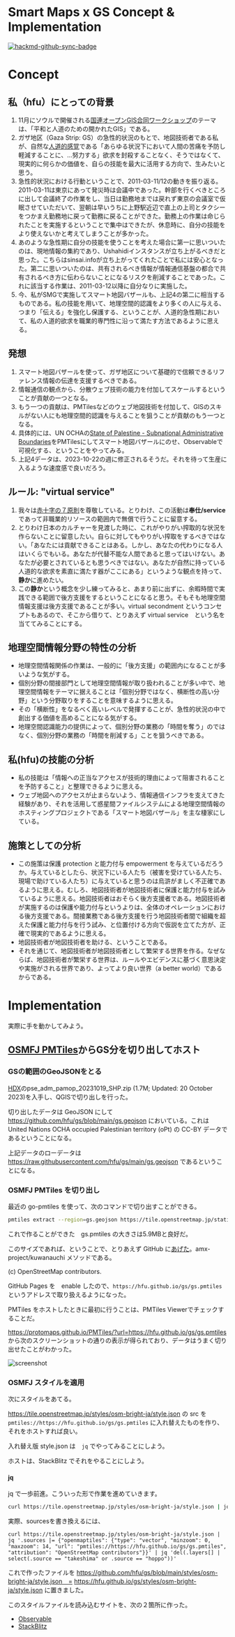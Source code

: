 # Smart Maps x GS Concept & Implementation

[![hackmd-github-sync-badge](https://hackmd.io/zmyDo8PMTnWdUf_jyIYj4A/badge)](https://hackmd.io/zmyDo8PMTnWdUf_jyIYj4A)


# Concept
## 私（hfu）にとっての背景
1. 11月にソウルで開催される[国連オープンGIS合同ワークショップ](https://foss4g.asia/2023/un-open-gis/)のテーマは、「平和と人道のための開かれたGIS」である。
2. ガザ地区（Gaza Strip: GS）の急性的状況のもとで、地図技術者である私が、自然な[人道的感覚](https://www.jrc.or.jp/about/principle/)である「あらゆる状況下において人間の苦痛を予防し軽減することに、...努力する」欲求を封殺することなく、そうではなくて、現実的に何らかの価値を、自らの技能を最大に活用する方向で、生みたいと思う。
3. 急性的状況における行動ということで、2011-03-11/12の動きを振り返る。2011-03-11は東京にあって発災時は会議中であった。幹部を行くべきところに出して会議終了の作業をし、当日は勤務地までは戻れず東京の会議室で仮眠させていただいて、翌朝は早いうちに上野駅近辺で直上の上司とタクシーをつかまえ勤務地に戻って勤務に戻ることができた。勤務上の作業は命じられたことを実施するということで集中はできたが、休息時に、自分の技能をより使えないかと考えてしまうことが多かった。
4. あのような急性期に自分の技能を使うことを考えた場合に第一に思いついたのは、現地情報の集約であり、Ushahidiインスタンスが立ち上がるべきだと思った。こちらはsinsai.infoが立ち上がってくれたことで私には安心となった。第二に思いついたのは、共有されるべき情報が情報通信基盤の都合で共有されるべき方に伝わらないことになるリスクを削減することであった。これに該当する作業は、2011-03-12以降に自分なりに実施した。
5. 今、私がSMGで実施してスマート地図バザールも、上記4の第二に相当するものである。私の技能を用いて、地理空間的認識をより多くの人に与える、つまり「伝える」を強化し保護する、ということが、人道的急性期において、私の人道的欲求を職業的専門性に沿って満たす方法であるように思える。

## 発想
1. スマート地図バザールを使って、ガザ地区について基礎的で信頼できるリファレンス情報の伝達を支援するべきである。
2. 情報通信の観点から、分散ウェブ技術の能力を付加してスケールするということが貢献の一つとなる。
3. もう一つの貢献は、PMTilesなどのウェブ地図技術を付加して、GISのスキルがない人にも地理空間的認識を与えることを狙うことが貢献のもう一つとなる。
4. 具体的には、UN OCHAの[State of Palestine - Subnational Administrative Boundaries](https://data.humdata.org/dataset/cod-ab-pse?)をPMTilesにしてスマート地図バザールにのせ、Observableで可視化する、ということをやってみる。
5. 上記4データは、2023-10-22の週に修正されるそうだ。それを待って生産に入るような速度感で良いだろう。

## ルール: "virtual service"
1. 我々は[赤十字の７原則](https://www.jrc.or.jp/about/principle/)を尊敬している。とりわけ、この活動は**奉仕/service**であって非職業的リソースの範囲内で無償で行うことに留意する。
2. とりわけ日本のカルチャーを見渡した時に、これがやりがい搾取的な状況を作らないことに留意したい。自らに対してもやりがい搾取をするべきではない。「あなたには貢献できることはある。しかし、あなたの代わりになる人はいくらでもいる。あなたが代替不能な人間であると思ってはいけない。あなたが必要とされているとも思うべきではない。あなたが自然に持っている人道的な欲求を素直に満たす器がここにある」というような観点を持って、**静か**に進めたい。
3. この**静か**という概念を少し練ってみると、あまり前に出ずに、余暇時間で実践できる範囲で後方支援をするということになると思う。そもそも地理空間情報支援は後方支援であることが多い。virtual secondment というコンセプトもあるので、そこから借りて、とりあえず virtual service　という名を当ててみることにする。

## 地理空間情報分野の特性の分析
- 地理空間情報関係の作業は、一般的に「後方支援」の範囲内になることが多いような気がする。
- 個別分野の間接部門として地理空間情報が取り扱われることが多い中で、地理空間情報をテーマに据えることは「個別分野ではなく、横断性の高い分野」という分野取りをすることを意味するように思える。
- その「横断性」をなるべく高いレベルで発揮することが、急性的状況の中で創出する価値を高めることになる気がする。
- 地理空間認識能力の提供によって、個別分野の業務の「時間を奪う」のではなく、個別分野の業務の「時間を削減する」ことを狙うべきである。

## 私(hfu)の技能の分析
- 私の技能は「情報への正当なアクセスが技術的理由によって阻害されることを予防すること」と整理できるように思える。
- ウェブ地図へのアクセスが止まらないよう、情報通信インフラを支えてきた経験があり、それを活用して惑星間ファイルシステムによる地理空間情報のホスティングプロジェクトである「スマート地図バザール」を主な棲家にしている。

## 施策としての分析
- この施策は保護 protection と能力付与 empowerment を与えているだろうか。与えているとしたら、状況下にいる人たち（被害を受けている人たち、現場で助けている人たち）に与えていると思うのは烏滸がましく不正確であるように思える。むしろ、地図技術者が地図技術者に保護と能力付与を試みているように思える。地図技術者はおそらく後方支援者である。地図技術者が実施するのは保護や能力付与というよりは、全体のオペレーションにおける後方支援である。間接業務である後方支援を行う地図技術者間で組織を超えた保護と能力付与を行う試み、と位置付ける方向で仮説を立てた方が、正確で現実的であるように思える。
- 地図技術者が地図技術者を助ける、ということである。
- それを通じて、地図技術者が地図技術者として繁栄する世界を作る。なぜならば、地図技術者が繁栄する世界は、ルールやエビデンスに基づく意思決定や実施がされる世界であり、よってより良い世界（a better world）であるからである。

# Implementation
実際に手を動かしてみよう。

## [OSMFJ PMTiles](https://wiki.openstreetmap.org/wiki/Japan/OSMFJ_Tileserver#PMTiles)からGS分を切り出してホスト

### GSの範囲のGeoJSONをとる
[HDX](https://data.humdata.org/dataset/cod-ab-pse?)のpse_adm_pamop_20231019_SHP.zip (1.7M; Updated: 20 October 2023)を入手し、QGISで切り出しを行った。

切り出したデータは GeoJSON にして https://github.com/hfu/gs/blob/main/gs.geojson においている。これは United Nations OCHA occupied Palestinian territory (oPt) の CC-BY データであるということになる。

上記データのローデータは https://raw.githubusercontent.com/hfu/gs/main/gs.geojson であるということになる。

### OSMFJ PMTiles を切り出し
最近の go-pmtiles を使って、次のコマンドで切り出すことができる。

```zsh
pmtiles extract --region=gs.geojson https://tile.openstreetmap.jp/static/planet.pmtiles gs.pmtiles
```

これで作ることができた　gs.pmtiles の大きさは5.9MBと良好だ。

このサイズであれば、ということで、とりあえず GitHub に[あげた](https://github.com/hfu/gs/blob/main/gs.pmtiles)。amx-project/kuwanauchi メソッドである。

(c) OpenStreetMap contributors.

GitHub Pages を　enable したので、`https://hfu.github.io/gs/gs.pmtiles` というアドレスで取り扱えるようになった。

PMTiles をホストしたときに最初に行うことは、PMTiles Viewerでチェックすることだ。

https://protomaps.github.io/PMTiles/?url=https://hfu.github.io/gs/gs.pmtiles から次のスクリーンショットの通りの表示が得られており、データはうまく切り出せたことがわかった。

![screenshot](https://user-images.githubusercontent.com/18297/277114871-5f804cfe-fb17-4598-9f16-f370a2a2b858.png)

### OSMFJ スタイルを適用
次にスタイルをあてる。

https://tile.openstreetmap.jp/styles/osm-bright-ja/style.json の src を `pmtiles://https://hfu.github.io/gs/gs.pmtiles` に入れ替えたものを作り、それをホストすれば良い。

入れ替え版 style.json は　`jq` でやってみることにしよう。

ホストは、StackBlitz でそれをやることにしよう。

#### jq
jq で一歩前進。こういった形で作業を進めていきます。

```zsh
curl https://tile.openstreetmap.jp/styles/osm-bright-ja/style.json | jq '.sources'
```

実際、sourcesを書き換えるには、

```zsh=
curl https://tile.openstreetmap.jp/styles/osm-bright-ja/style.json | jq '.sources |= {"openmaptiles": {"type": "vector", "minzoom": 0, "maxzoom": 14, "url": "pmtiles://https://hfu.github.io/gs/gs.pmtiles", "attribution": "OpenStreetMap contributors"}}' | jq 'del(.layers[] | select(.source == "takeshima" or .source == "hoppo"))'
```

これで作ったファイルを https://github.com/hfu/gs/blob/main/styles/osm-bright-ja/style.json　= https://hfu.github.io/gs/styles/osm-bright-ja/style.json に置きました。

このスタイルファイルを読み込むサイトを、次の２箇所に作った。

- [Observable](https://observablehq.com/d/0f3af92460e4567c)
- [StackBlitz](https://stackblitz.com/edit/vitejs-vite-efkwym?file=src%2FApp.tsx)
